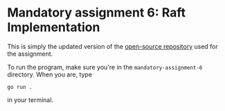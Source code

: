 # Mandatory assignment 6: Raft Implementation

This is simply the updated version of the [open-source repository](https://github.com/chapin666/simple-raft) used for the assignment.

To run the program, make sure you're in the `mandatory-assignment-6` directory. When you are, type
```
go run .
```
in your terminal.
